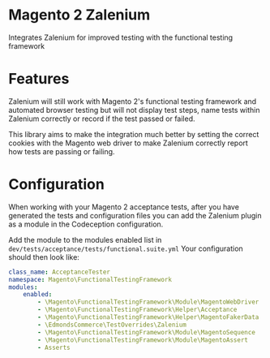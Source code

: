 # Magento 2 Zalenium
Integrates Zalenium for improved testing with the functional testing framework

# Features
Zalenium will still work with Magento 2's functional testing framework and automated browser testing but will not 
display test steps, name tests within Zalenium correctly or record if the test passed or failed.

This library aims to make the integration much better by setting the correct cookies with the Magento web driver to make
Zalenium correctly report how tests are passing or failing.

# Configuration
When working with your Magento 2 acceptance tests, after you have generated the tests and configuration files you
can add the Zalenium plugin as a module in the Codeception configuration.

Add the module to the modules enabled list in `dev/tests/acceptance/tests/functional.suite.yml`
Your configuration should then look like:

```yaml
class_name: AcceptanceTester
namespace: Magento\FunctionalTestingFramework
modules:
    enabled:
        - \Magento\FunctionalTestingFramework\Module\MagentoWebDriver
        - \Magento\FunctionalTestingFramework\Helper\Acceptance
        - \Magento\FunctionalTestingFramework\Helper\MagentoFakerData
        - \EdmondsCommerce\TestOverrides\Zalenium
        - \Magento\FunctionalTestingFramework\Module\MagentoSequence
        - \Magento\FunctionalTestingFramework\Module\MagentoAssert
        - Asserts
```

